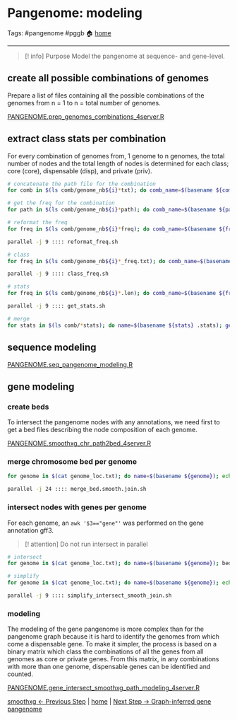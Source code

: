# Pangenome: modeling
Tags: #pangenome #pggb
🏠 [home](README.md)
***
> [! info] Purpose
> Model the pangenome at sequence- and gene-level.

## create all possible combinations of genomes

Prepare a list of files containing all the possible combinations of the genomes from n = 1 to n = total number of genomes.

[PANGENOME.prep_genomes_combinations_4server.R](scripts/PANGENOME.prep_genomes_combinations_4server.R)

## extract class stats per combination

For every combination of genomes from, 1 genome to n genomes, the total number of nodes and the total length of nodes is determined for each class; core (core), dispensable (disp), and private (priv).

```bash
# concatenate the path file for the combination
for comb in $(ls comb/genome_nb${i}*txt); do comb_name=$(basename ${comb} .txt); cat ${comb} | while read line; do cat vg/${line}.thru.all.on.all.wfmash_s10000p85n1.chr*.seqwish_k49.smooth.join.path; done > comb/${comb_name}.path; done

# get the freq for the combination
for path in $(ls comb/genome_nb${i}*path); do comb_name=$(basename ${path} .path); sort ${path} | uniq -c > comb/${comb_name}.freq; done

# reformat the freq
for freq in $(ls comb/genome_nb${i}*freq); do comb_name=$(basename ${freq} .freq); echo "paste <(sed 's:s.*\$::g' ${freq} | sed 's: ::g') <(sed 's:^.*s:s:g' ${freq} | sed 's: ::g') > comb/${comb_name}_freq.txt"; done > reformat_freq.sh

parallel -j 9 :::: reformat_freq.sh

# class
for freq in $(ls comb/genome_nb${i}*_freq.txt); do comb_name=$(basename ${freq} _freq.txt); echo "grep -wFf <(awk '\$1==1' ${freq} | cut -f 2) fasta/all.on.all.wfmash_s10000p85n1.seqwish_k49.smooth.join.fasta.len > comb/${comb_name}.priv.len; grep -wFf <(awk -v "i=$i" '\$1>1 && \$1<i' ${freq} | cut -f 2) fasta/all.on.all.wfmash_s10000p85n1.seqwish_k49.smooth.join.fasta.len > comb/${comb_name}.disp.len; grep -wFf <(awk -v "i=$i" '\$1==i' ${freq} | cut -f 2) fasta/all.on.all.wfmash_s10000p85n1.seqwish_k49.smooth.join.fasta.len > comb/${comb_name}.core.len"; done > class_freq.sh

parallel -j 9 :::: class_freq.sh

# stats
for freq in $(ls comb/genome_nb${i}*.len); do comb_name=$(basename ${freq} .len); echo "paste <(wc -l ${freq} | cut -f 1 -d ' ') <(awk '{s+=\$2}END{print s}' ${freq}) > comb/${comb_name}.stats"; done > get_stats.sh

parallel -j 9 :::: get_stats.sh

# merge
for stats in $(ls comb/*stats); do name=$(basename ${stats} .stats); genome_nb=$(echo ${name} | sed 's:genome_nb::g' | sed 's:\..*$::g'); comb=$(echo ${name} | sed 's:^.*comb::g' | sed 's:\..*$::g'); type=$(echo ${name} | sed 's:^.*\.::g'); n=$(cat ${stats} | cut -f 1); len=$(cat ${stats} | cut -f 2); echo -e "${genome_nb}\t${comb}\t${type}\t${n}\t${len}"; done > comb/all_stats.txt
```

## sequence modeling

[PANGENOME.seq_pangenome_modeling.R](scripts/PANGENOME.seq_pangenome_modeling.R)

## gene modeling
### create beds

To intersect the pangenome nodes with any annotations, we need first to get a bed files describing the node composition of each genome.

[PANGENOME.smoothxg_chr_path2bed_4server.R](scripts/PANGENOME.smoothxg_chr_path2bed_4server.R)

### merge chromosome bed per genome

```bash
for genome in $(cat genome_loc.txt); do name=$(basename ${genome}); echo "cat vg/${name}.hap*.chr*thru.all.on.all.wfmash_s10000p85n1.chr*.seqwish_k49.smooth.join.bed > vg/${name}.thru.all.on.all.wfmash_s10000p85n1.seqwish_k49.smooth.join.bed"; done > merge_bed.smooth.join.sh

parallel -j 24 :::: merge_bed.smooth.join.sh
```

### intersect nodes with genes per genome

For each genome, an `awk '$3=="gene"'` was performed on the gene annotation gff3.

> [! attention]
> Do not run intersect in parallel

```bash
# intersect
for genome in $(cat genome_loc.txt); do name=$(basename ${genome}); bedtools intersect -wo -a assembly/${name}.gene.gff3 -b vg/${name}.thru.all.on.all.wfmash_s10000p85n1.seqwish_k49.smooth.join.bed > intersect/${name}.thru.all.on.all.wfmash_s10000p85n1.seqwish_k49.smooth.join.intersect_gene.txt; done

# simplify
for genome in $(cat genome_loc.txt); do name=$(basename ${genome}); echo "awk 'BEGIN{FS=\"\t\";OFS=\"\t\"} {gsub(/;Name.*\$/, \"\", \$9); gsub(/;Description.*\$/, \"\", \$9); gsub(/ID=/, \"\", \$9); print \$9,\$13,\$16}' intersect/${name}.thru.all.on.all.wfmash_s10000p85n1.seqwish_k49.smooth.join.intersect_gene.txt > intersect/${name}.thru.all.on.all.wfmash_s10000p85n1.seqwish_k49.smooth.join.intersect_gene_ez.txt"; done > simplify_intersect_smooth_join.sh

parallel -j 9 :::: simplify_intersect_smooth_join.sh
```


### modeling

The modeling of the gene pangenome is more complex than for the pangenome graph because it is hard to identify the genomes from which come a dispensable gene. To make it simpler, the process is based on a binary matrix which class the combinations of all the genes from all genomes as core or private genes. From this matrix, in any combinations with more than one genome, dispensable genes can be identified and counted.

[PANGENOME.gene_intersect_smoothxg_path_modeling_4server.R](scripts/PANGENOME.gene_intersect_smoothxg_path_modeling_4server.R)

[smoothxg <- Previous Step](0.04_PGGB_smoothxg.md) | [home](README.md) | [Next Step -> Graph-inferred gene pangenome](0.06_gene_pangenome.md)

